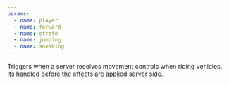 ```yaml
---
params:
  - name: player
  - name: forward
  - name: strafe
  - name: jumping
  - name: sneaking
---
```


Triggers when a server receives movement controls when riding vehicles. Its handled before the effects are applied
server side.
